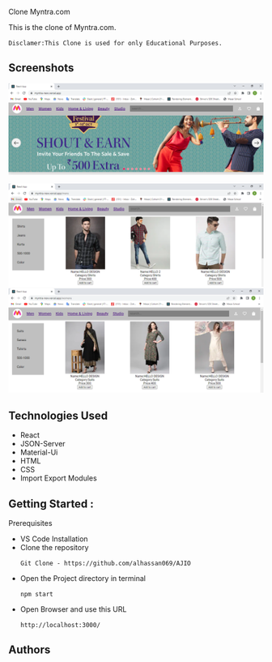 Clone Myntra.com

This is the clone of Myntra.com.
```
Disclamer:This Clone is used for only Educational Purposes.
```

## Screenshots


![App Screenshot](src/Components/images/img1.png)

![App Screenshot](src/Components/images/img2.png)
![App Screenshot](src/Components/images/img3.png)

## Technologies Used

- React
- JSON-Server
- Material-Ui
- HTML
- CSS
- Import Export Modules


## Getting Started :

Prerequisites

- VS Code
  Installation
- Clone the repository
  ```
  Git Clone - https://github.com/alhassan069/AJIO
  ```
- Open the Project directory in terminal
  ```
  npm start
  ```
- Open Browser and use this URL
  ```
  http://localhost:3000/
  ```




## Authors
